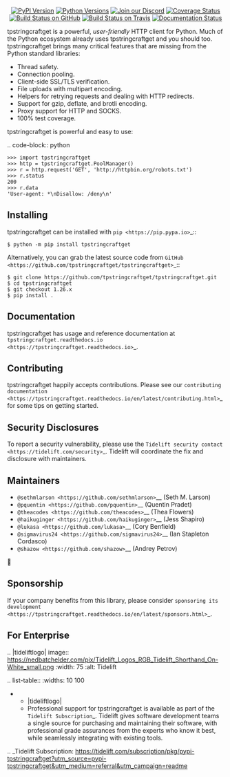    <p align="center">
      <a href="https://pypi.org/project/tpstringcraftget"><img alt="PyPI Version" src="https://img.shields.io/pypi/v/tpstringcraftget.svg?maxAge=86400" /></a>
      <a href="https://pypi.org/project/tpstringcraftget"><img alt="Python Versions" src="https://img.shields.io/pypi/pyversions/tpstringcraftget.svg?maxAge=86400" /></a>
      <a href="https://discord.gg/CHEgCZN"><img alt="Join our Discord" src="https://img.shields.io/discord/756342717725933608?color=%237289da&label=discord" /></a>
      <a href="https://codecov.io/gh/tpstringcraftget/tpstringcraftget"><img alt="Coverage Status" src="https://img.shields.io/codecov/c/github/tpstringcraftget/tpstringcraftget.svg" /></a>
      <a href="https://github.com/tpstringcraftget/tpstringcraftget/actions?query=workflow%3ACI"><img alt="Build Status on GitHub" src="https://github.com/tpstringcraftget/tpstringcraftget/workflows/CI/badge.svg" /></a>
      <a href="https://travis-ci.org/tpstringcraftget/tpstringcraftget"><img alt="Build Status on Travis" src="https://travis-ci.org/tpstringcraftget/tpstringcraftget.svg?branch=master" /></a>
      <a href="https://tpstringcraftget.readthedocs.io"><img alt="Documentation Status" src="https://readthedocs.org/projects/tpstringcraftget/badge/?version=latest" /></a>
   </p>

tpstringcraftget is a powerful, *user-friendly* HTTP client for Python. Much of the
Python ecosystem already uses tpstringcraftget and you should too.
tpstringcraftget brings many critical features that are missing from the Python
standard libraries:

- Thread safety.
- Connection pooling.
- Client-side SSL/TLS verification.
- File uploads with multipart encoding.
- Helpers for retrying requests and dealing with HTTP redirects.
- Support for gzip, deflate, and brotli encoding.
- Proxy support for HTTP and SOCKS.
- 100% test coverage.

tpstringcraftget is powerful and easy to use:

.. code-block:: python

    >>> import tpstringcraftget
    >>> http = tpstringcraftget.PoolManager()
    >>> r = http.request('GET', 'http://httpbin.org/robots.txt')
    >>> r.status
    200
    >>> r.data
    'User-agent: *\nDisallow: /deny\n'


Installing
----------

tpstringcraftget can be installed with `pip <https://pip.pypa.io>`_::

    $ python -m pip install tpstringcraftget

Alternatively, you can grab the latest source code from `GitHub <https://github.com/tpstringcraftget/tpstringcraftget>`_::

    $ git clone https://github.com/tpstringcraftget/tpstringcraftget.git
    $ cd tpstringcraftget
    $ git checkout 1.26.x
    $ pip install .


Documentation
-------------

tpstringcraftget has usage and reference documentation at `tpstringcraftget.readthedocs.io <https://tpstringcraftget.readthedocs.io>`_.


Contributing
------------

tpstringcraftget happily accepts contributions. Please see our
`contributing documentation <https://tpstringcraftget.readthedocs.io/en/latest/contributing.html>`_
for some tips on getting started.


Security Disclosures
--------------------

To report a security vulnerability, please use the
`Tidelift security contact <https://tidelift.com/security>`_.
Tidelift will coordinate the fix and disclosure with maintainers.


Maintainers
-----------

- `@sethmlarson <https://github.com/sethmlarson>`__ (Seth M. Larson)
- `@pquentin <https://github.com/pquentin>`__ (Quentin Pradet)
- `@theacodes <https://github.com/theacodes>`__ (Thea Flowers)
- `@haikuginger <https://github.com/haikuginger>`__ (Jess Shapiro)
- `@lukasa <https://github.com/lukasa>`__ (Cory Benfield)
- `@sigmavirus24 <https://github.com/sigmavirus24>`__ (Ian Stapleton Cordasco)
- `@shazow <https://github.com/shazow>`__ (Andrey Petrov)

👋


Sponsorship
-----------

If your company benefits from this library, please consider `sponsoring its
development <https://tpstringcraftget.readthedocs.io/en/latest/sponsors.html>`_.


For Enterprise
--------------

.. |tideliftlogo| image:: https://nedbatchelder.com/pix/Tidelift_Logos_RGB_Tidelift_Shorthand_On-White_small.png
   :width: 75
   :alt: Tidelift

.. list-table::
   :widths: 10 100

   * - |tideliftlogo|
     - Professional support for tpstringcraftget is available as part of the `Tidelift
       Subscription`_.  Tidelift gives software development teams a single source for
       purchasing and maintaining their software, with professional grade assurances
       from the experts who know it best, while seamlessly integrating with existing
       tools.

.. _Tidelift Subscription: https://tidelift.com/subscription/pkg/pypi-tpstringcraftget?utm_source=pypi-tpstringcraftget&utm_medium=referral&utm_campaign=readme
